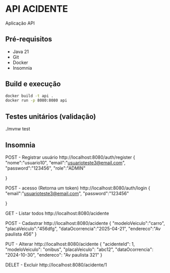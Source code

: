# API ACIDENTE

Aplicação API 

## Pré-requisitos

- Java 21
- Git
- Docker
- Insomnia

## Build e execução

```sh
docker build -t api .
docker run -p 8080:8080 api
```

## Testes unitários (validação)

./mvnw test


## Insomnia
POST - Registrar usuário
http://localhost:8080/auth/register
{
	"nome":"usuario10",
	"email":"usuarioteste3@email.com",
	"password":"123456",
	"role":"ADMIN"
	
}

POST - acesso (Retorna um token)
http://localhost:8080/auth/login
{
	"email":"usuarioteste3@email.com",
	"password":"123456"
	
}

GET - Listar todos
http://localhost:8080/acidente

POST - Cadastrar 
http://localhost:8080/acidente
{
	"modeloVeiculo":"carro",
	"placaVeiculo":"456dfg",
	"dataOcorrencia":"2025-04-21",
	"endereco":"Av paulista 456"
}

PUT - Alterar
http://localhost:8080/acidente
	{
	"acidenteId": 1,
	"modeloVeiculo": "onibus",
	"placaVeiculo": "abc12",
	"dataOcorrencia": "2024-10-30",
	"endereco": "Av paulista 321"
	}

DELET - Excluir
http://localhost:8080/acidente/1






